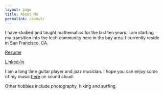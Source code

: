 ```yaml
---
layout: page
title: About Me
permalink: /about/
---
```


I have studied and taught mathematics for the last ten years. I am starting my transition into the tech community here in the bay area. I currently reside in San Francisco, CA.

[Resume]( /assets/staley_resume.pdf )

[Linked-in][link]

I am a long time guitar player and jazz musician. I hope you can enjoy some of my music [here][jekyll] on sound cloud.

Other hobbies include photography, hiking and surfing.



[jekyll]:   https://soundcloud.com/matthewstaley/sets/therapy-guitar-etudes
[link]:     https://www.linkedin.com/pub/matthew-staley/ab/628/42a
